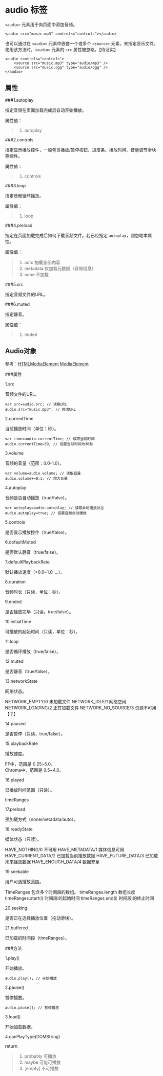audio 标签
=======

`<audio>` 元素用于向页面中添加音频。

	<audio src="music.mp3" controls="controls"></audio>
	
也可以通过在 `<audio>` 元素中嵌套一个或多个 `<source>` 元素，来指定音乐文件。使用该方法时，`<audio>` 元素的 `src` 属性被忽略。【待证实】

	<audio controls="controls">
		<source src="music.mp3" type="audio/mp3" />
		<source src="music.ogg" type="audio/ogg" />
	</audio>

属性
----

###1.autoplay

指定音频在页面加载完成后自动开始播放。

属性值：
>1. autoplay

###2.controls

指定显示播放控件，一般包含播放/暂停按钮、进度条、播放时间、音量调节滑块等控件。

属性值：
>1. controls

###3.loop

指定音频循环播放。

属性值：
>1. loop

###4.preload

指定在页面加载完成后如何下载音频文件。若已经指定 `autoplay`，则忽略本属性。

属性值：
>1. auto 加载全部内容
>2. metadata 仅加载元数据（音频信息）
>3. none 不加载

###5.src

指定音频文件的URL。

###6.muted

指定静音。

属性值：
>1. muted

Audio对象
----------

参考：[HTMLMediaElement](https://developer.mozilla.org/zh-CN/docs/DOM/HTMLMediaElement "HTMLMediaElement")
[MediaElement](http://www.w3.org/TR/2012/CR-html5-20121217/embedded-content-0.html#media-element "media-element")

###属性

1.src

音频文件的URL。

	var src=audio.src; // 读取URL
	audio.src="music.mp3"; // 修改URL

2.currentTime

当前播放时间（单位：秒）。

	var time=audio.currentTime; // 读取当前时间
	audio.currentTime=30; // 设置当前时间为30秒

3.volume

音频的音量（范围：0.0-1.0）。

	var volume=audio.volume; // 读取音量
	audio.volume+=0.1; // 增大音量
	
4.autoplay

音频是否自动播放（true/false）。

	var autoplay=audio.autoplay; // 读取自动播放状态
	audio.autoplay=true; // 设置音频自动播放

5.controls

是否显示播放控件（true/false）。

6.defaultMuted

是否默认静音（true/false）。

7.defaultPlaybackRate

默认播放速度（>0.0~1.0-...）。

8.duration

音频时长（只读，单位：秒）。

9.ended

是否播放完毕（只读，true/false）。

10.initialTime

可播放的起始时间（只读，单位：秒）。

11.loop

是否循环播放（true/false）。

12.muted

是否静音（true/false）。

13.networkState

网络状态。

NETWORK_EMPTY/0 未加载文件
NETWORK_IDLE/1 网络空闲
NETWORK_LOADING/2 正在加载文件
NETWORK_NO_SOURCE/3 资源不可用【？】

14.paused

是否暂停（只读，true/false）。

15.playbackRate

播放速度。

FF中，范围是 0.25~5.0。  
Chrome中，范围是 0.5~4.0。

16.played

已播放时间范围（只读）。

timeRanges

17.preload

预加载方式（none/metadata/auto）。

18.readyState

媒体状态（只读）。

HAVE_NOTHING/0 不可用
HAVE_METADATA/1 媒体信息可用
HAVE_CURRENT_DATA/2 已加载当前播放数据
HAVE_FUTURE_DATA/3 已加载未来播放数据
HAVE_ENOUGH_DATA/4 数据充足

19.seekable

用户可选播放范围。

TimeRanges 包含多个时间段的数组。
timeRanges.length 数组长度
timeRanges.start(i) 时间段i的起始时间
timeRanges.end(i) 时间段i的终止时间

20.seeking

是否正在选择播放位置（拖动滑块）。

21.buffered

已加载的时间段（timeRanges）。

###方法

1.play()

开始播放。

	audio.play(); // 开始播放

2.pause()

暂停播放。

	audio.pause(); // 暂停播放

3.load()

开始加载数据。

4.canPlayType(DOMString)

return:
>1. probably 可播放
>2. maybe 可能可播放
>3. [empty] 不可播放